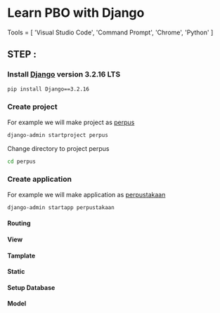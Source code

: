 # Learn PBO with Django

Tools = [ 'Visual Studio Code', 'Command Prompt', 'Chrome', 'Python' ]

## STEP :

### Install [Django](https://www.djangoproject.com/download/) version 3.2.16 LTS
 
```bash
pip install Django==3.2.16
```

### Create project
For example we will make project as <ins>perpus</ins>

```bash
django-admin startproject perpus
```

Change directory to project perpus

```bash
cd perpus
```

### Create application
For example we will make application as <ins>perpustakaan</ins>

```bash
django-admin startapp perpustakaan
```

#### Routing

#### View

#### Tamplate

#### Static

#### Setup Database

#### Model




